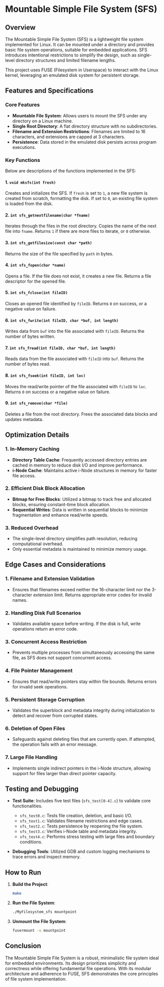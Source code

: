 # Mountable Simple File System (SFS)

## Overview
The Mountable Simple File System (SFS) is a lightweight file system implemented for Linux. It can be mounted under a directory and provides basic file system operations, suitable for embedded applications. SFS introduces intentional restrictions to simplify the design, such as single-level directory structures and limited filename lengths. 

This project uses FUSE (Filesystem in Userspace) to interact with the Linux kernel, leveraging an emulated disk system for persistent storage.

## Features and Specifications

### Core Features
- **Mountable File System**: Allows users to mount the SFS under any directory on a Linux machine.
- **Single Root Directory**: A flat directory structure with no subdirectories.
- **Filename and Extension Restrictions**: Filenames are limited to 16 characters, and extensions are capped at 3 characters.
- **Persistence**: Data stored in the emulated disk persists across program executions.

### Key Functions
Below are descriptions of the functions implemented in the SFS:

#### 1. `void mksfs(int fresh)`
Creates and initializes the SFS. If `fresh` is set to `1`, a new file system is created from scratch, formatting the disk. If set to `0`, an existing file system is loaded from the disk.

#### 2. `int sfs_getnextfilename(char *fname)`
Iterates through the files in the root directory. Copies the name of the next file into `fname`. Returns `1` if there are more files to iterate, or `0` otherwise.

#### 3. `int sfs_getfilesize(const char *path)`
Returns the size of the file specified by `path` in bytes.

#### 4. `int sfs_fopen(char *name)`
Opens a file. If the file does not exist, it creates a new file. Returns a file descriptor for the opened file.

#### 5. `int sfs_fclose(int fileID)`
Closes an opened file identified by `fileID`. Returns `0` on success, or a negative value on failure.

#### 6. `int sfs_fwrite(int fileID, char *buf, int length)`
Writes data from `buf` into the file associated with `fileID`. Returns the number of bytes written.

#### 7. `int sfs_fread(int fileID, char *buf, int length)`
Reads data from the file associated with `fileID` into `buf`. Returns the number of bytes read.

#### 8. `int sfs_fseek(int fileID, int loc)`
Moves the read/write pointer of the file associated with `fileID` to `loc`. Returns `0` on success or a negative value on failure.

#### 9. `int sfs_remove(char *file)`
Deletes a file from the root directory. Frees the associated data blocks and updates metadata.

## Optimization Details

### 1. In-Memory Caching
- **Directory Table Cache**: Frequently accessed directory entries are cached in memory to reduce disk I/O and improve performance.
- **i-Node Cache**: Maintains active i-Node structures in memory for faster file access.

### 2. Efficient Disk Block Allocation
- **Bitmap for Free Blocks**: Utilized a bitmap to track free and allocated blocks, ensuring constant-time block allocation.
- **Sequential Writes**: Data is written in sequential blocks to minimize fragmentation and enhance read/write speeds.

### 3. Reduced Overhead
- The single-level directory simplifies path resolution, reducing computational overhead.
- Only essential metadata is maintained to minimize memory usage.

## Edge Cases and Considerations

### 1. Filename and Extension Validation
- Ensures that filenames exceed neither the 16-character limit nor the 3-character extension limit. Returns appropriate error codes for invalid names.

### 2. Handling Disk Full Scenarios
- Validates available space before writing. If the disk is full, write operations return an error code.

### 3. Concurrent Access Restriction
- Prevents multiple processes from simultaneously accessing the same file, as SFS does not support concurrent access.

### 4. File Pointer Management
- Ensures that read/write pointers stay within file bounds. Returns errors for invalid seek operations.

### 5. Persistent Storage Corruption
- Validates the superblock and metadata integrity during initialization to detect and recover from corrupted states.

### 6. Deletion of Open Files
- Safeguards against deleting files that are currently open. If attempted, the operation fails with an error message.

### 7. Large File Handling
- Implements single indirect pointers in the i-Node structure, allowing support for files larger than direct pointer capacity.

## Testing and Debugging
- **Test Suite**: Includes five test files (`sfs_test[0-4].c`) to validate core functionalities.
  - `sfs_test0.c`: Tests file creation, deletion, and basic I/O.
  - `sfs_test1.c`: Validates filename restrictions and edge cases.
  - `sfs_test2.c`: Tests persistence by reopening the file system.
  - `sfs_test3.c`: Verifies i-Node table and metadata integrity.
  - `sfs_test4.c`: Performs stress testing with large files and boundary conditions.

- **Debugging Tools**: Utilized GDB and custom logging mechanisms to trace errors and inspect memory.

## How to Run
1. **Build the Project**:
   ```bash
   make
   ```

2. **Run the File System**:
   ```bash
   ./MyFilesystem_sfs mountpoint
   ```

3. **Unmount the File System**:
   ```bash
   fusermount -u mountpoint
   ```

## Conclusion
The Mountable Simple File System is a robust, minimalistic file system ideal for embedded environments. Its design prioritizes simplicity and correctness while offering fundamental file operations. With its modular architecture and adherence to FUSE, SFS demonstrates the core principles of file system implementation.
